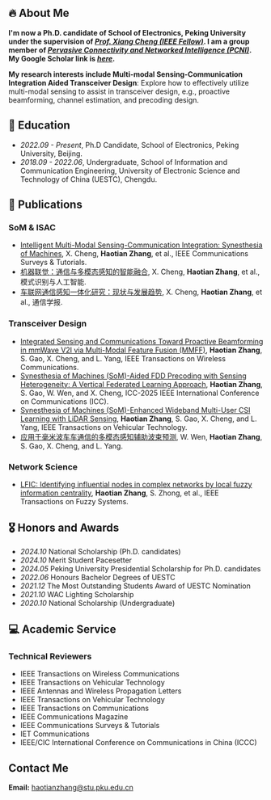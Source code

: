 ## 🔥 About Me

**I'm now a Ph.D. candidate of School of Electronics, Peking University under the supervision of *[Prof. Xiang Cheng (IEEE Fellow)](http://pcni.pku.edu.cn/homepage.html)*. I am a group member of *[Pervasive Connectivity and Networked Intelligence (PCNI)](http://pcni.pku.edu.cn/homepage.html)*. My Google Scholar link is *[here](https://scholar.google.com/citations?hl=zh-CN&user=Vph0sK0AAAAJ&view_op=list_works&sortby=pubdate)*.**

**My research interests include Multi-modal Sensing-Communication Integration Aided Transceiver Design**: Explore how to effectively utilize multi-modal sensing to assist in transceiver design, e.g., proactive beamforming, channel estimation, and precoding design.




## 📖 Education
- *2022.09 - Present*, Ph.D Candidate, School of Electronics, Peking University, Beijing.
- *2018.09 - 2022.06*, Undergraduate, School of Information and Communication Engineering, University of Electronic Science and Technology of China (UESTC), Chengdu.
  

## 📝 Publications
### SoM & ISAC 
- [Intelligent Multi-Modal Sensing-Communication Integration: Synesthesia of Machines](https://ieeexplore.ieee.org/document/10330577), X. Cheng, **Haotian Zhang**, et al., IEEE Communications Surveys & Tutorials.
- [机器联觉：通信与多模态感知的智能融合](http://manu46.magtech.com.cn/Jweb_prai/CN/abstract/abstract12648.shtml), X. Cheng, **Haotian Zhang**, et al., 模式识别与人工智能.
- [车联网通信感知一体化研究：现状与发展趋势](http://www.infocomm-journal.com/txxb/CN/10.11959/j.issn.1000-436x.2022137),  X. Cheng, **Haotian Zhang**, et al., 通信学报.

### Transceiver Design
- [Integrated Sensing and Communications Toward Proactive Beamforming in mmWave V2I via Multi-Modal Feature Fusion (MMFF)](https://ieeexplore.ieee.org/document/10566572), **Haotian Zhang**, S. Gao, X. Cheng, and L. Yang, IEEE Transactions on Wireless Communications.
- [Synesthesia of Machines (SoM)-Aided FDD Precoding with Sensing Heterogeneity: A Vertical Federated Learning Approach](https://arxiv.org/abs/2501.10941), **Haotian Zhang**, S. Gao, W. Wen, and X. Cheng, ICC-2025 IEEE International Conference on Communications (ICC).
- [Synesthesia of Machines (SoM)-Enhanced Wideband Multi-User CSI Learning with LiDAR Sensing](https://arxiv.org/abs/2408.12252), **Haotian Zhang**, S. Gao, X. Cheng, and L. Yang, IEEE Transactions on Vehicular Technology.
- [应用于毫米波车车通信的多模态感知辅助波束预测](http://manu46.magtech.com.cn/Jweb_prai/CN/abstract/abstract12650.shtml), W. Wen, **Haotian Zhang**, S. Gao, X. Cheng, and L. Yang.

### Network Science
- [LFIC: Identifying influential nodes in complex networks by local fuzzy information centrality](https://ieeexplore.ieee.org/abstract/document/9537594/), **Haotian Zhang**, S. Zhong, et al., IEEE Transactions on Fuzzy Systems. 


## 🎖 Honors and Awards
- *2024.10*  National Scholarship (Ph.D. candidates)
- *2024.10*  Merit Student Pacesetter
- *2024.05*  Peking University Presidential Scholarship for Ph.D. candidates
- *2022.06*  Honours Bachelor Degrees of UESTC
- *2021.12*  The Most Outstanding Students Award of UESTC Nomination
- *2021.10*  WAC Lighting Scholarship 
- *2020.10*  National Scholarship (Undergraduate) 

## 💻 Academic Service
### Technical Reviewers
- IEEE Transactions on Wireless Communications
- IEEE Transactions on Vehicular Technology
- IEEE Antennas and Wireless Propagation Letters
- IEEE Transactions on Vehicular Technology
- IEEE Transactions on Communications
- IEEE Communications Magazine
- IEEE Communications Surveys & Tutorials
- IET Communications
- IEEE/CIC International Conference on Communications in China (ICCC)

  
## Contact Me

**Email:** haotianzhang@stu.pku.edu.cn
